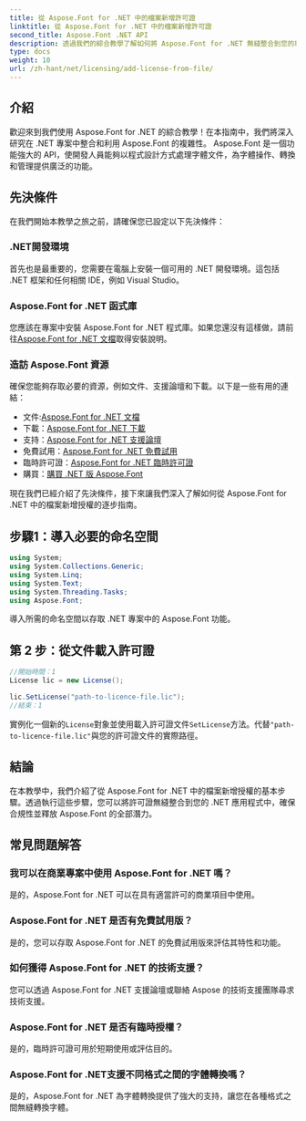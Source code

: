 ```yaml
---
title: 從 Aspose.Font for .NET 中的檔案新增許可證
linktitle: 從 Aspose.Font for .NET 中的檔案新增許可證
second_title: Aspose.Font .NET API
description: 透過我們的綜合教學了解如何將 Aspose.Font for .NET 無縫整合到您的專案中。釋放字體操作的全部潛力。
type: docs
weight: 10
url: /zh-hant/net/licensing/add-license-from-file/
---
```

## 介紹
歡迎來到我們使用 Aspose.Font for .NET 的綜合教學！在本指南中，我們將深入研究在 .NET 專案中整合和利用 Aspose.Font 的複雜性。 Aspose.Font 是一個功能強大的 API，使開發人員能夠以程式設計方式處理字體文件，為字體操作、轉換和管理提供廣泛的功能。
## 先決條件
在我們開始本教學之旅之前，請確保您已設定以下先決條件：
### .NET開發環境
首先也是最重要的，您需要在電腦上安裝一個可用的 .NET 開發環境。這包括 .NET 框架和任何相關 IDE，例如 Visual Studio。
### Aspose.Font for .NET 函式庫
您應該在專案中安裝 Aspose.Font for .NET 程式庫。如果您還沒有這樣做，請前往[Aspose.Font for .NET 文檔](https://reference.aspose.com/font/net/)取得安裝說明。
### 造訪 Aspose.Font 資源
確保您能夠存取必要的資源，例如文件、支援論壇和下載。以下是一些有用的連結：
- 文件:[Aspose.Font for .NET 文檔](https://reference.aspose.com/font/net/)
- 下載：[Aspose.Font for .NET 下載](https://releases.aspose.com/font/net/)
- 支持：[Aspose.Font for .NET 支援論壇](https://forum.aspose.com/c/font/41)
- 免費試用：[Aspose.Font for .NET 免費試用](https://releases.aspose.com/)
- 臨時許可證：[Aspose.Font for .NET 臨時許可證](https://purchase.aspose.com/temporary-license/)
- 購買：[購買 .NET 版 Aspose.Font](https://purchase.aspose.com/buy)

現在我們已經介紹了先決條件，接下來讓我們深入了解如何從 Aspose.Font for .NET 中的檔案新增授權的逐步指南。

## 步驟1：導入必要的命名空間

```csharp
using System;
using System.Collections.Generic;
using System.Linq;
using System.Text;
using System.Threading.Tasks;
using Aspose.Font;
```

導入所需的命名空間以存取 .NET 專案中的 Aspose.Font 功能。

## 第 2 步：從文件載入許可證

```csharp
//開始時間：1
License lic = new License();

lic.SetLicense("path-to-licence-file.lic");
//結束：1
```

實例化一個新的`License`對象並使用載入許可證文件`SetLicense`方法。代替`"path-to-licence-file.lic"`與您的許可證文件的實際路徑。

## 結論
在本教學中，我們介紹了從 Aspose.Font for .NET 中的檔案新增授權的基本步驟。透過執行這些步驟，您可以將許可證無縫整合到您的 .NET 應用程式中，確保合規性並釋放 Aspose.Font 的全部潛力。
## 常見問題解答
### 我可以在商業專案中使用 Aspose.Font for .NET 嗎？
是的，Aspose.Font for .NET 可以在具有適當許可的商業項目中使用。
### Aspose.Font for .NET 是否有免費試用版？
是的，您可以存取 Aspose.Font for .NET 的免費試用版來評估其特性和功能。
### 如何獲得 Aspose.Font for .NET 的技術支援？
您可以透過 Aspose.Font for .NET 支援論壇或聯絡 Aspose 的技術支援團隊尋求技術支援。
### Aspose.Font for .NET 是否有臨時授權？
是的，臨時許可證可用於短期使用或評估目的。
### Aspose.Font for .NET支援不同格式之間的字體轉換嗎？
是的，Aspose.Font for .NET 為字體轉換提供了強大的支持，讓您在各種格式之間無縫轉換字體。